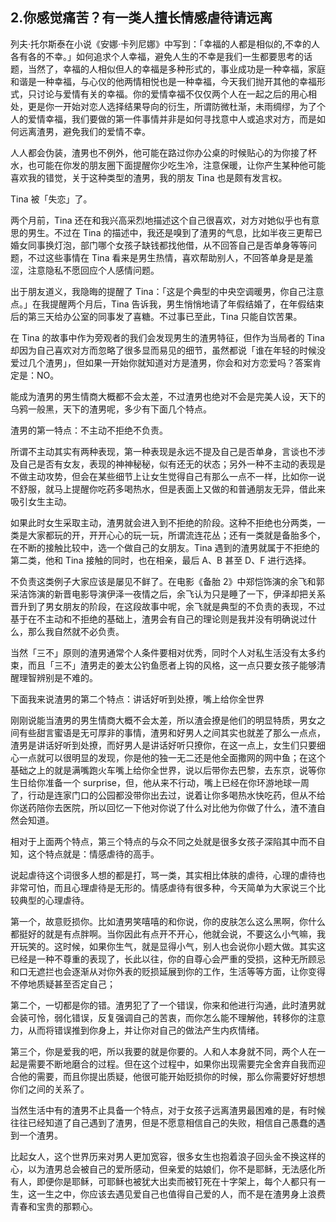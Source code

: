 ## 2.你感觉痛苦？有一类人擅长情感虐待请远离
列夫·托尔斯泰在小说《安娜·卡列尼娜》中写到：「幸福的人都是相似的,不幸的人各有各的不幸。」如何追求个人幸福，避免人生的不幸是我们一生都要思考的话题，当然了，幸福的人相似但人的幸福是多种形式的，事业成功是一种幸福，家庭和谐是一种幸福，与心仪的他两情相悦也是一种幸福，今天我们抛开其他的幸福形式，只讨论与爱情有关的幸福。你的爱情幸福不仅仅两个人在一起之后的用心相处，更是你一开始对恋人选择结果导向的衍生，所谓防微杜渐，未雨绸缪，为了个人的爱情幸福，我们要做的第一件事情并非是如何寻找意中人或追求对方，而是如何远离渣男，避免我们的爱情不幸。


人人都会伪装，渣男也不例外，他可能在路过你办公桌的时候贴心的为你接了杯水，也可能在你发的朋友圈下面提醒你少吃生冷，注意保暖，让你产生某种他可能喜欢我的错觉，关于这种类型的渣男，我的朋友 Tina 也是颇有发言权。


Tina 被「失恋」了。


两个月前，Tina 还在和我兴高采烈地描述这个自己很喜欢，对方对她似乎也有意思的男生。不过在 Tina 的描述中，我还是嗅到了渣男的气息，比如半夜三更帮已婚女同事换灯泡，部门哪个女孩子缺钱都找他借，从不回答自己是否单身等等问题，不过这些事情在 Tina 看来是男生热情，喜欢帮助别人，不回答单身是是羞涩，注意隐私不愿回应个人感情问题。


出于朋友道义，我隐晦的提醒了 Tina：「这是个典型的中央空调暖男，你自己注意点。」在我提醒两个月后，Tina 告诉我，男生悄悄地请了年假结婚了，在年假结束后的第三天给办公室的同事发了喜糖。不过事已至此，Tina 只能自饮苦果。


在 Tina 的故事中作为旁观者的我们会发现男生的渣男特征，但作为当局者的 Tina 却因为自己喜欢对方而忽略了很多显而易见的细节，虽然都说「谁在年轻的时候没爱过几个渣男」，但如果一开始你就知道对方是渣男，你会和对方恋爱吗？答案肯定是：NO。


能成为渣男的男生情商大概都不会太差，不过渣男也绝对不会是完美人设，天下的乌鸦一般黑，天下的渣男呢，多少有下面几个特点。


渣男的第一特点：不主动不拒绝不负责。


所谓不主动其实有两种表现，第一种表现是永远不提及自己是否单身，言谈也不涉及自己是否有女友，表现的神神秘秘，似有还无的状态；另外一种不主动的表现是不做主动攻势，但会在某些细节上让女生觉得自己有那么一点不一样，比如你一说不舒服，就马上提醒你吃药多喝热水，但是表面上又做的和普通朋友无异，借此来吸引女生主动。


如果此时女生采取主动，渣男就会进入到不拒绝的阶段。这种不拒绝也分两类，一类是大家都玩的开，开开心心的玩一玩，所谓流连花丛；还有一类就是备胎多个，在不断的接触比较中，选一个做自己的女朋友。Tina 遇到的渣男就属于不拒绝的第二类，他和 Tina 接触的同时，也在相亲，最后 A、B 甚至 D、F 进行选择。


不负责这类例子大家应该是屡见不鲜了。在电影《备胎 2》中郑恺饰演的余飞和郭采洁饰演的新晋电影导演伊泽一夜情之后，余飞认为只是睡了一下，伊泽却把关系晋升到了男女朋友的阶段，在这段故事中呢，余飞就是典型的不负责的表现，不过基于在不主动和不拒绝的基础上，渣男会有自己的理论则是我并没有明确说过什么，那么我自然就不必负责。


当然「三不」原则的渣男通常个人条件要相对优秀，同时个人对私生活没有太多约束，而且「三不」渣男走的姜太公钓鱼愿者上钩的风格，这一点只要女孩子能够清醒理智辨别是不难的。


下面我来说渣男的第二个特点：讲话好听到处撩，嘴上给你全世界


刚刚说能当渣男的男生情商大概不会太差，所以渣会撩是他们的明显特质，男女之间有些甜言蜜语是无可厚非的事情，渣男和好男人之间其实也就差了那么一点点，渣男是讲话好听到处撩，而好男人是讲话好听只撩你，在这一点上，女生们只要细心一点就可以很明显的发现，你是他的独一无二还是他全面撒网的网中鱼；在这个基础之上的就是满嘴跑火车嘴上给你全世界，说以后带你去巴黎，去东京，说等你生日给你准备一个 surprise，但，他从来不行动，嘴上已经在你环游地球一周了，行动是连家门口的公园都没带你出去过，说着让你多喝热水快吃药，但从不给你送药陪你去医院，所以回忆一下他对你说了什么对比他为你做了什么，渣不渣自然会知道。


相对于上面两个特点，第三个特点的与众不同之处就是很多女孩子深陷其中而不自知，这个特点就是：情感虐待的高手。


说起虐待这个词很多人想的都是打，骂一类，其实相比体肤的虐待，心理的虐待也非常可怕，而且心理虐待是无形的。情感虐待有很多种，今天简单为大家说三个比较典型的心理虐待。


第一个，故意贬损你。比如渣男笑嘻嘻的和你说，你的皮肤怎么这么黑啊，你什么都挺好的就是有点胖啊。当你因此有点开不开心，他就会说，不要这么小气嘛，我开玩笑的。这时候，如果你生气，就是显得小气，别人也会说你小题大做。其实这已经是一种不尊重的表现了，长此以往，你的自尊心会严重的受损，这种无所顾忌和口无遮拦也会逐渐从对你外表的贬损延展到你的工作，生活等等方面，让你变得不停地质疑甚至否定自己；


第二个，一切都是你的错。渣男犯了了一个错误，你来和他进行沟通，此时渣男就会装可怜，弱化错误，反复强调自己的苦衷，而你怎么能不理解他，转移你的注意力，从而将错误推到你身上，并让你对自己的做法产生内疚情绪。


第三个，你是爱我的吧，所以我要的就是你要的。人和人本身就不同，两个人在一起是需要不断地磨合的过程。但在这个过程中，如果你出现需要完全舍弃自我而迎合他的需要，而且你提出质疑，他很可能开始贬损你的时候，那么你需要好好想想你们之间的关系了。


当然生活中有的渣男不止具备一个特点，对于女孩子远离渣男最困难的是，有时候往往已经知道了自己遇到了渣男，但是不愿意相信自己的失败，相信自己愚蠢的遇到一个渣男。


比起女人，这个世界历来对男人更加宽容，很多女生也抱着浪子回头金不换这样的心，以为渣男总会被自己的爱所感动，但亲爱的姑娘们，你不是耶稣，无法感化所有人，即便你是耶稣，可耶稣也被犹大出卖而被钉死在十字架上，每个人都只有一生，这一生之中，你应该去遇见爱自己也值得自己爱的人，而不是在渣男身上浪费青春和宝贵的那颗心。


